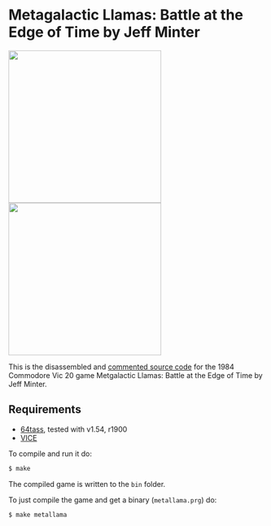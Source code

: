 # Metagalactic Llamas: Battle at the Edge of Time by Jeff Minter
<img src="https://www.mobygames.com/images/covers/l/539848-metagalactic-llamas-battle-at-the-edge-of-time-vic-20-front-cover.jpg" height=300><img src="https://user-images.githubusercontent.com/58846/104136780-2b319d80-5390-11eb-8617-89bf4a598ded.gif" height=300>

This is the disassembled and [commented source code] for the 1984 Commodore Vic 20 game Metgalactic Llamas: Battle at the Edge of Time by Jeff Minter. 


## Requirements

* [64tass][64tass], tested with v1.54, r1900
* [VICE][vice]

[64tass]: http://tass64.sourceforge.net/
[vice]: http://vice-emu.sourceforge.net/
[https://metallama.xyz]: https://mwenge.github.io/metallama.xyz
[commented source code]:https://github.com/mwenge/metallama/blob/master/src/metallama.asm
[play in your browser can be found here]: https://mwenge.github.io/metallama

To compile and run it do:

```sh
$ make
```
The compiled game is written to the `bin` folder. 

To just compile the game and get a binary (`metallama.prg`) do:

```sh
$ make metallama
```

